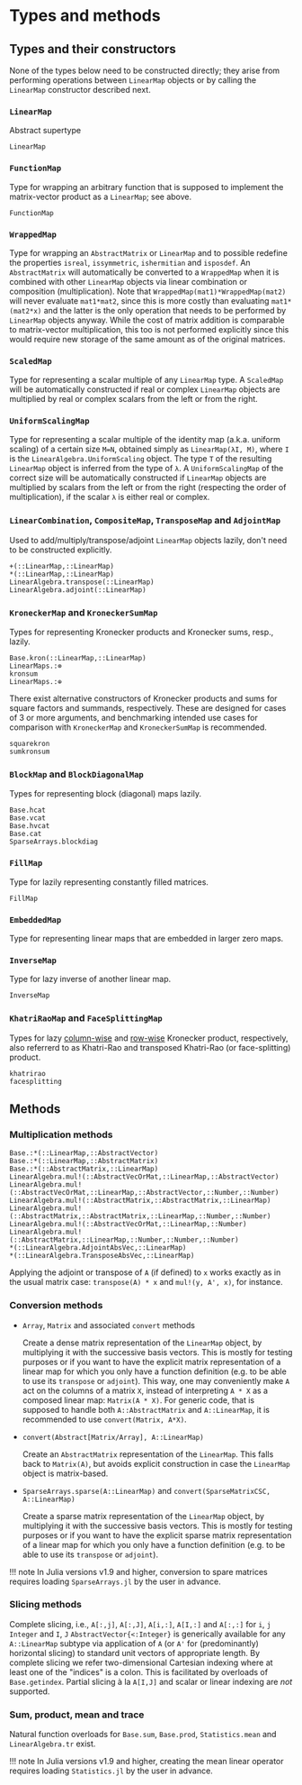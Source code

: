 # Types and methods

## Types and their constructors

None of the types below need to be constructed directly; they arise from
performing operations between `LinearMap` objects or by calling the `LinearMap`
constructor described next.

### `LinearMap`

Abstract supertype

```@docs
LinearMap
```

### `FunctionMap`

Type for wrapping an arbitrary function that is supposed to implement the
matrix-vector product as a `LinearMap`; see above.

```@docs
FunctionMap
```

### `WrappedMap`

Type for wrapping an `AbstractMatrix` or `LinearMap` and to possible redefine
the properties `isreal`, `issymmetric`, `ishermitian` and `isposdef`. An
`AbstractMatrix` will automatically be converted to a `WrappedMap` when it is
combined with other `LinearMap` objects via linear combination or
composition (multiplication). Note that `WrappedMap(mat1)*WrappedMap(mat2)`
will never evaluate `mat1*mat2`, since this is more costly than evaluating
`mat1*(mat2*x)` and the latter is the only operation that needs to be performed
by `LinearMap` objects anyway. While the cost of matrix addition is comparable
to matrix-vector multiplication, this too is not performed explicitly since
this would require new storage of the same amount as of the original matrices.

### `ScaledMap`

Type for representing a scalar multiple of any `LinearMap` type. A
`ScaledMap` will be automatically constructed if real or complex `LinearMap`
objects are multiplied by real or complex scalars from the left or from the
right.

### `UniformScalingMap`

Type for representing a scalar multiple of the identity map (a.k.a. uniform
scaling) of a certain size `M=N`, obtained simply as `LinearMap(λI, M)`,
where `I` is the `LinearAlgebra.UniformScaling` object.
The type `T` of the resulting `LinearMap` object is inferred from the type of
`λ`. A `UniformScalingMap` of the correct size will be automatically
constructed if `LinearMap` objects are multiplied by scalars from the left
or from the right (respecting the order of multiplication), if the scalar `λ`
is either real or complex.

### `LinearCombination`, `CompositeMap`, `TransposeMap` and `AdjointMap`

Used to add/multiply/transpose/adjoint `LinearMap` objects lazily, don't need to be constructed explicitly.

```@docs
+(::LinearMap,::LinearMap)
*(::LinearMap,::LinearMap)
LinearAlgebra.transpose(::LinearMap)
LinearAlgebra.adjoint(::LinearMap)
```

### `KroneckerMap` and `KroneckerSumMap`

Types for representing Kronecker products and Kronecker sums, resp., lazily.

```@docs
Base.kron(::LinearMap,::LinearMap)
LinearMaps.:⊗
kronsum
LinearMaps.:⊕
```

There exist alternative constructors of Kronecker products and sums for square factors and
summands, respectively. These are designed for cases of 3 or more arguments, and
benchmarking intended use cases for comparison with `KroneckerMap` and `KroneckerSumMap`
is recommended.

```@docs
squarekron
sumkronsum
```

### `BlockMap` and `BlockDiagonalMap`

Types for representing block (diagonal) maps lazily.

```@docs
Base.hcat
Base.vcat
Base.hvcat
Base.cat
SparseArrays.blockdiag
```

### `FillMap`

Type for lazily representing constantly filled matrices.

```@docs
FillMap
```

### `EmbeddedMap`

Type for representing linear maps that are embedded in larger zero maps.

### `InverseMap`

Type for lazy inverse of another linear map.

```@docs
InverseMap
```

### `KhatriRaoMap` and `FaceSplittingMap`

Types for lazy [column-wise](https://en.wikipedia.org/wiki/Khatri%E2%80%93Rao_product#Column-wise_Kronecker_product)
and [row-wise](https://en.wikipedia.org/wiki/Khatri%E2%80%93Rao_product#Face-splitting_product)
Kronecker product, respectively, also referrerd to
as Khatri-Rao and transposed Khatri-Rao (or face-splitting) product.

```@docs
khatrirao
facesplitting
```

## Methods

### Multiplication methods

```@docs
Base.:*(::LinearMap,::AbstractVector)
Base.:*(::LinearMap,::AbstractMatrix)
Base.:*(::AbstractMatrix,::LinearMap)
LinearAlgebra.mul!(::AbstractVecOrMat,::LinearMap,::AbstractVector)
LinearAlgebra.mul!(::AbstractVecOrMat,::LinearMap,::AbstractVector,::Number,::Number)
LinearAlgebra.mul!(::AbstractMatrix,::AbstractMatrix,::LinearMap)
LinearAlgebra.mul!(::AbstractMatrix,::AbstractMatrix,::LinearMap,::Number,::Number)
LinearAlgebra.mul!(::AbstractVecOrMat,::LinearMap,::Number)
LinearAlgebra.mul!(::AbstractMatrix,::LinearMap,::Number,::Number,::Number)
*(::LinearAlgebra.AdjointAbsVec,::LinearMap)
*(::LinearAlgebra.TransposeAbsVec,::LinearMap)
```

Applying the adjoint or transpose of `A` (if defined) to `x` works exactly
as in the usual matrix case: `transpose(A) * x` and `mul!(y, A', x)`, for instance.

### Conversion methods

* `Array`, `Matrix` and associated `convert` methods

  Create a dense matrix representation of the `LinearMap` object, by
  multiplying it with the successive basis vectors. This is mostly for testing
  purposes or if you want to have the explicit matrix representation of a
  linear map for which you only have a function definition (e.g. to be able to
  use its `transpose` or `adjoint`). This way, one may conveniently make `A`
  act on the columns of a matrix `X`, instead of interpreting `A * X` as a
  composed linear map: `Matrix(A * X)`. For generic code, that is supposed to
  handle both `A::AbstractMatrix` and `A::LinearMap`, it is recommended to use
  `convert(Matrix, A*X)`.

* `convert(Abstract[Matrix/Array], A::LinearMap)`

  Create an `AbstractMatrix` representation of the `LinearMap`. This falls
  back to `Matrix(A)`, but avoids explicit construction in case the `LinearMap`
  object is matrix-based.

* `SparseArrays.sparse(A::LinearMap)` and `convert(SparseMatrixCSC, A::LinearMap)`

  Create a sparse matrix representation of the `LinearMap` object, by
  multiplying it with the successive basis vectors. This is mostly for testing
  purposes or if you want to have the explicit sparse matrix representation of
  a linear map for which you only have a function definition (e.g. to be able
  to use its `transpose` or `adjoint`).

!!! note
    In Julia versions v1.9 and higher, conversion to spare matrices requires loading
    `SparseArrays.jl` by the user in advance.

### Slicing methods

Complete slicing, i.e., `A[:,j]`, `A[:,J]`, `A[i,:]`, `A[I,:]` and `A[:,:]` for `i`, `j`
`Integer` and `I`, `J` `AbstractVector{<:Integer}` is generically available for any
`A::LinearMap` subtype via application of `A` (or `A'` for (predominantly) horizontal
slicing) to standard unit vectors of appropriate length. By complete slicing we refer
two-dimensional Cartesian indexing where at least one of the "indices" is a colon. This is
facilitated by overloads of `Base.getindex`. Partial slicing à la `A[I,J]` and scalar or
linear indexing are _not_ supported.

### Sum, product, mean and trace

Natural function overloads for `Base.sum`, `Base.prod`, `Statistics.mean` and `LinearAlgebra.tr`
exist.

!!! note
    In Julia versions v1.9 and higher, creating the mean linear operator requires loading
    `Statistics.jl` by the user in advance.

